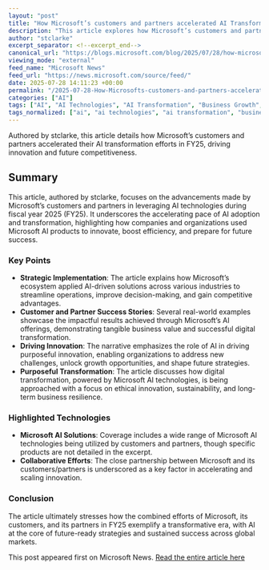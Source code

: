```yaml
---
layout: "post"
title: "How Microsoft’s customers and partners accelerated AI Transformation in FY25"
description: "This article explores how Microsoft’s customers and partners drove significant AI transformation in FY25. It highlights innovative strategies, key success stories, and Microsoft's AI technologies that shaped business growth and future preparedness."
author: "stclarke"
excerpt_separator: <!--excerpt_end-->
canonical_url: "https://blogs.microsoft.com/blog/2025/07/28/how-microsofts-customers-and-partners-accelerated-ai-transformation-in-fy25-to-innovate-with-purpose-and-shape-their-future-success/"
viewing_mode: "external"
feed_name: "Microsoft News"
feed_url: "https://news.microsoft.com/source/feed/"
date: 2025-07-28 14:11:23 +00:00
permalink: "/2025-07-28-How-Microsofts-customers-and-partners-accelerated-AI-Transformation-in-FY25.html"
categories: ["AI"]
tags: ["AI", "AI Technologies", "AI Transformation", "Business Growth", "Company News", "Customers", "Digital Transformation", "FY25", "Innovation", "Microsoft", "News", "Partners", "Success Stories"]
tags_normalized: ["ai", "ai technologies", "ai transformation", "business growth", "company news", "customers", "digital transformation", "fy25", "innovation", "microsoft", "news", "partners", "success stories"]
---
```


Authored by stclarke, this article details how Microsoft’s customers and partners accelerated their AI transformation efforts in FY25, driving innovation and future competitiveness.<!--excerpt_end-->

## Summary

This article, authored by stclarke, focuses on the advancements made by Microsoft’s customers and partners in leveraging AI technologies during fiscal year 2025 (FY25). It underscores the accelerating pace of AI adoption and transformation, highlighting how companies and organizations used Microsoft AI products to innovate, boost efficiency, and prepare for future success.

### Key Points

- **Strategic Implementation**: The article explains how Microsoft’s ecosystem applied AI-driven solutions across various industries to streamline operations, improve decision-making, and gain competitive advantages.
- **Customer and Partner Success Stories**: Several real-world examples showcase the impactful results achieved through Microsoft’s AI offerings, demonstrating tangible business value and successful digital transformation.
- **Driving Innovation**: The narrative emphasizes the role of AI in driving purposeful innovation, enabling organizations to address new challenges, unlock growth opportunities, and shape future strategies.
- **Purposeful Transformation**: The article discusses how digital transformation, powered by Microsoft AI technologies, is being approached with a focus on ethical innovation, sustainability, and long-term business resilience.

### Highlighted Technologies

- **Microsoft AI Solutions**: Coverage includes a wide range of Microsoft AI technologies being utilized by customers and partners, though specific products are not detailed in the excerpt.
- **Collaborative Efforts**: The close partnership between Microsoft and its customers/partners is underscored as a key factor in accelerating and scaling innovation.

### Conclusion

The article ultimately stresses how the combined efforts of Microsoft, its customers, and its partners in FY25 exemplify a transformative era, with AI at the core of future-ready strategies and sustained success across global markets.

This post appeared first on Microsoft News. [Read the entire article here](https://blogs.microsoft.com/blog/2025/07/28/how-microsofts-customers-and-partners-accelerated-ai-transformation-in-fy25-to-innovate-with-purpose-and-shape-their-future-success/)
